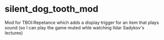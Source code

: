 # silent_dog_tooth_mod

Mod for TBOI:Repetance which adds a display trigger for an item that plays sound (so I can play the game muted whle watching Ildar Sadykov's lectures)

